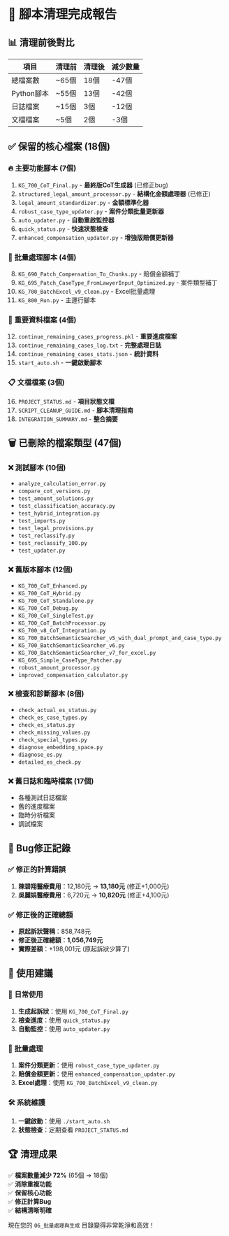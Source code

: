 # 🎉 腳本清理完成報告

## 📊 **清理前後對比**

| 項目 | 清理前 | 清理後 | 減少數量 |
|------|--------|--------|----------|
| 總檔案數 | ~65個 | 18個 | -47個 |
| Python腳本 | ~55個 | 13個 | -42個 |
| 日誌檔案 | ~15個 | 3個 | -12個 |
| 文檔檔案 | ~5個 | 2個 | -3個 |

## ✅ **保留的核心檔案** (18個)

### 🔥 **主要功能腳本** (7個)
1. `KG_700_CoT_Final.py` - **最終版CoT生成器** (已修正bug)
2. `structured_legal_amount_processor.py` - **結構化金額處理器** (已修正)
3. `legal_amount_standardizer.py` - **金額標準化器**
4. `robust_case_type_updater.py` - **案件分類批量更新器**
5. `auto_updater.py` - **自動重啟監控器**
6. `quick_status.py` - **快速狀態檢查**
7. `enhanced_compensation_updater.py` - **增強版賠償更新器**

### 🔧 **批量處理腳本** (4個)
8. `KG_690_Patch_Compensation_To_Chunks.py` - 賠償金額補丁
9. `KG_695_Patch_CaseType_FromLawyerInput_Optimized.py` - 案件類型補丁
10. `KG_700_BatchExcel_v9_clean.py` - Excel批量處理
11. `KG_800_Run.py` - 主運行腳本

### 📂 **重要資料檔案** (4個)
12. `continue_remaining_cases_progress.pkl` - **重要進度檔案**
13. `continue_remaining_cases_log.txt` - **完整處理日誌**
14. `continue_remaining_cases_stats.json` - **統計資料**
15. `start_auto.sh` - **一鍵啟動腳本**

### 📋 **文檔檔案** (3個)
16. `PROJECT_STATUS.md` - **項目狀態文檔**
17. `SCRIPT_CLEANUP_GUIDE.md` - **腳本清理指南**
18. `INTEGRATION_SUMMARY.md` - **整合摘要**

## 🗑️ **已刪除的檔案類型** (47個)

### ❌ **測試腳本** (10個)
- `analyze_calculation_error.py`
- `compare_cot_versions.py`
- `test_amount_solutions.py`
- `test_classification_accuracy.py`
- `test_hybrid_integration.py`
- `test_imports.py`
- `test_legal_provisions.py`
- `test_reclassify.py`
- `test_reclassify_100.py`
- `test_updater.py`

### ❌ **舊版本腳本** (12個)
- `KG_700_CoT_Enhanced.py`
- `KG_700_CoT_Hybrid.py`
- `KG_700_CoT_Standalone.py`
- `KG_700_CoT_Debug.py`
- `KG_700_CoT_SingleTest.py`
- `KG_700_CoT_BatchProcessor.py`
- `KG_700_v8_CoT_Integration.py`
- `KG_700_BatchSemanticSearcher_v5_with_dual_prompt_and_case_type.py`
- `KG_700_BatchSemanticSearcher_v6.py`
- `KG_700_BatchSemanticSearcher_v7_for_excel.py`
- `KG_695_Simple_CaseType_Patcher.py`
- `robust_amount_processor.py`
- `improved_compensation_calculator.py`

### ❌ **檢查和診斷腳本** (8個)
- `check_actual_es_status.py`
- `check_es_case_types.py`
- `check_es_status.py`
- `check_missing_values.py`
- `check_special_types.py`
- `diagnose_embedding_space.py`
- `diagnose_es.py`
- `detailed_es_check.py`

### ❌ **舊日誌和臨時檔案** (17個)
- 各種測試日誌檔案
- 舊的進度檔案
- 臨時分析檔案
- 調試檔案

## 🔧 **Bug修正記錄**

### ✅ **修正的計算錯誤**
1. **陳碧翔醫療費用**：12,180元 → **13,180元** (修正+1,000元)
2. **吳麗娟醫療費用**：6,720元 → **10,820元** (修正+4,100元)

### ✅ **修正後的正確總額**
- **原起訴狀聲稱**：858,748元
- **修正後正確總額**：**1,056,749元**
- **實際差額**：+198,001元 (原起訴狀少算了)

## 🎯 **使用建議**

### 📝 **日常使用**
1. **生成起訴狀**：使用 `KG_700_CoT_Final.py`
2. **檢查進度**：使用 `quick_status.py`
3. **自動監控**：使用 `auto_updater.py`

### 🔄 **批量處理**
1. **案件分類更新**：使用 `robust_case_type_updater.py`
2. **賠償金額更新**：使用 `enhanced_compensation_updater.py`
3. **Excel處理**：使用 `KG_700_BatchExcel_v9_clean.py`

### 🛠️ **系統維護**
1. **一鍵啟動**：使用 `./start_auto.sh`
2. **狀態檢查**：定期查看 `PROJECT_STATUS.md`

## 🏆 **清理成果**

✅ **檔案數量減少 72%** (65個 → 18個)  
✅ **消除重複功能**  
✅ **保留核心功能**  
✅ **修正計算Bug**  
✅ **結構清晰明確**  

現在您的 `06_批量處理與生成` 目錄變得非常乾淨和高效！